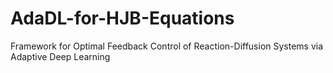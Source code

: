 # AdaDL-for-HJB-Equations
Framework for Optimal Feedback Control of Reaction-Diffusion Systems via Adaptive Deep Learning
